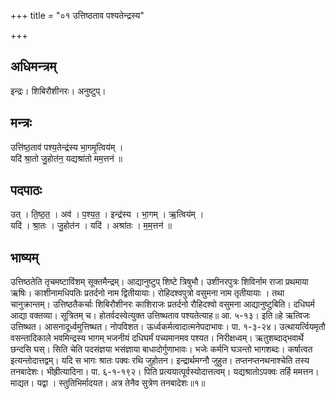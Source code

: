 +++
title = "०१ उत्तिष्ठताव पश्यतेन्द्रस्य"

+++
## अधिमन्त्रम्
इन्द्रः। शिबिरौशीनरः। अनुष्टुप्।

## मन्त्रः
उत्ति॑ष्ठ॒ताव॑ पश्य॒तेन्द्र॑स्य भा॒गमृ॒त्विय॑म् ।  
यदि॑ श्रा॒तो जु॒होत॑न॒ यद्यश्रा॑तो मम॒त्तन॑ ॥

## पदपाठः
उत् । ति॒ष्ठ॒त॒ । अव॑ । प॒श्य॒त॒ । इन्द्र॑स्य । भा॒गम् । ऋ॒त्विय॑म् ।  
यदि॑ । श्रा॒तः । जु॒होत॑न । यदि॑ । अश्रा॑तः । म॒म॒त्तन॑ ॥

## भाष्यम्
उत्तिष्ठतेति तृचमष्टाविंशम् सूक्तमैन्द्रम्। आद्यानुष्टुप् शिष्टे त्रिषुभौ। उशीनरपुत्रः शिविर्नाम राजा प्रथमाया ऋषिः। काशीनामधिपतिः प्रतर्दनो नाम द्वितीयायाः। रोहिदश्वपुत्रो वसुमना नाम तृतीयायाः । तथा चानुक्रान्तम्। उत्तिष्ठतैकर्चाः शिबिरौशीनरः काशिराजः प्रतर्दनो रौहिदश्वो वसुमना आद्यानुष्टुबिति। दधिघर्म आद्या वक्तव्या। सूत्रितम् च। होतर्वदस्वेत्युक्त उत्तिष्थताव पश्यतेत्याह॥ आ. ५-१३। इति॥हे ऋत्विजः उत्तिष्थत। आसनादूर्ध्वमुत्तिष्थत। नोपविशत। ऊर्ध्वकर्मत्वादात्मनेपदाभावः। पा. १-३-२४। उत्थायर्त्वियमृतौ वसन्तादिकाले भवमिन्द्रस्य भागम् भजनीयं दधिघर्मं पच्यमानमव पश्यत। निरीक्षध्वम्। ऋतुशब्दाद्भवार्थे छन्दसि घस्। सिति चेति पदसंज्ञया भसंज्ञाया बाधादोर्गुणाभावः। भजेः कर्मनि घञन्तो भागशब्दः। कर्षात्वत इत्यन्तोदात्तद्वम्। यदि स भागः श्रातः पक्वः रथि जुहोतन। इन्द्रार्थमग्नौ जुहुत। तप्तनप्तनथनाश्चेति तस्य तनबादेशः। भीह्रीत्यादिना। पा. ६-१-१९२। पिति प्रत्ययात्पूर्वस्योदात्तत्वम्। यद्यश्रातोऽपक्वः तर्हि ममत्तन। माद्यत। यद्वा । स्तुतिभिर्मादयत। अत्र तेनैव सुत्रेण तनबादेशः॥१॥